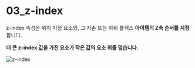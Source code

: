 # 03_z-index

z-index 속성은 위치 지정 요소와, 그 자손 또는 하위 플렉스 **아이템의 Z축 순서를 지정**합니다. 

**더 큰 z-index 값을 가진 요소가 작은 값의 요소 위를 덮습니다.**

![z-index](https://user-images.githubusercontent.com/93081720/183667794-1c2c450d-81d1-4fc4-80e0-e69bc7ac3868.gif)